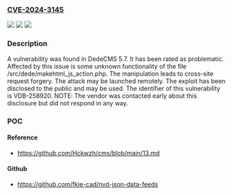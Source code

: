### [CVE-2024-3145](https://cve.mitre.org/cgi-bin/cvename.cgi?name=CVE-2024-3145)
![](https://img.shields.io/static/v1?label=Product&message=DedeCMS&color=blue)
![](https://img.shields.io/static/v1?label=Version&message=%3D%205.7%20&color=brighgreen)
![](https://img.shields.io/static/v1?label=Vulnerability&message=CWE-352%20Cross-Site%20Request%20Forgery&color=brighgreen)

### Description

A vulnerability was found in DedeCMS 5.7. It has been rated as problematic. Affected by this issue is some unknown functionality of the file /src/dede/makehtml_js_action.php. The manipulation leads to cross-site request forgery. The attack may be launched remotely. The exploit has been disclosed to the public and may be used. The identifier of this vulnerability is VDB-258920. NOTE: The vendor was contacted early about this disclosure but did not respond in any way.

### POC

#### Reference
- https://github.com/Hckwzh/cms/blob/main/13.md

#### Github
- https://github.com/fkie-cad/nvd-json-data-feeds


